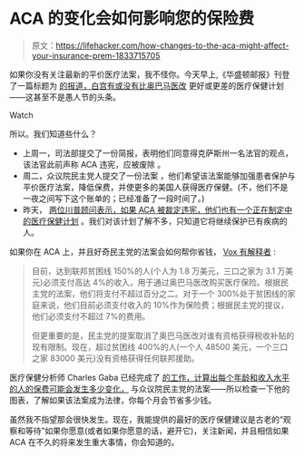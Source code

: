 # ACA 的变化会如何影响您的保险费

> 原文：<https://lifehacker.com/how-changes-to-the-aca-might-affect-your-insurance-prem-1833715705>

如果你没有关注最新的平价医疗法案，我不怪你。今天早上,《华盛顿邮报》刊登了一篇标题为 [的报道，白宫有或没有比奥巴马医改](https://www.washingtonpost.com/politics/2019/04/01/white-house-does-or-doesnt-have-health-care-plan-that-is-or-isnt-better-than-obamacare/?utm_term=.2a98125abe40) 更好或更差的医疗保健计划——这甚至不是愚人节的头条。

Watch

所以。我们知道些什么？

*   上周一，司法部提交了一份简报，表明他们同意得克萨斯州一名法官的观点，该法官此前声称 ACA 违宪，应被废除 。
*   周二，众议院民主党人提交了一份法案 ，他们希望该法案能够加强患者保护与平价医疗法案，降低保费，并使更多的美国人获得医疗保健。(不，他们不是一夜之间写下这个账单的；已经准备了一段时间了。)
*   昨天， [两位川普顾问表示，如果 ACA 被裁定违宪，他们也有一个正在制定中的医疗保健计划](https://www.vox.com/policy-and-politics/2019/3/26/18282103/aca-obamacare-news-house-democrats-legislation-doj) 。我们对该计划了解不多，只知道它将继续保护已有疾病的人。

如果你在 ACA 上，并且好奇民主党的法案会如何帮你省钱， [Vox 有解释者](https://www.vox.com/policy-and-politics/2019/3/26/18282103/aca-obamacare-news-house-democrats-legislation-doj) :

> 目前，达到联邦贫困线 150%的人(个人为 1.8 万美元，三口之家为 3.1 万美元)必须支付高达 4%的收入，用于通过奥巴马医改购买医疗保险。根据民主党的法案，他们将支付不超过百分之二。对于一个 300%处于贫困线的家庭来说，他们目前必须支付收入的 10%作为保险费；根据民主党的提议，他们必须支付不超过 7%的费用。
> 
> 但更重要的是，民主党的提案取消了奥巴马医改对谁有资格获得税收补贴的现有限制。现在，超过贫困线 400%的人(一个人 48500 美元，一个三口之家 83000 美元)没有资格获得任何联邦援助。

医疗保健分析师 Charles Gaba 已经完成了 [的工作，计算出每个年龄和收入水平的人的保费可能会发生多少变化，](http://acasignups.net/19/03/28/how-much-would-house-aca-20-bill-cut-down-your-premiums) 与众议院民主党的法案——所以检查一下他的图表，了解如果该法案成为法律，你每个月会节省多少钱。

虽然我不指望那会很快发生。现在，我能提供的最好的医疗保健建议是古老的“观察和等待”如果你愿意(或者如果你愿意的话，避开它)，关注新闻，并且相信如果 ACA 在不久的将来发生重大事情，你会知道的。